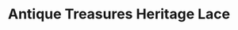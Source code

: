---
title: "Antique Treasures Heritage Lace"
url: /fremont/antique-treasures-heritage-lace/
shop: antiques
---